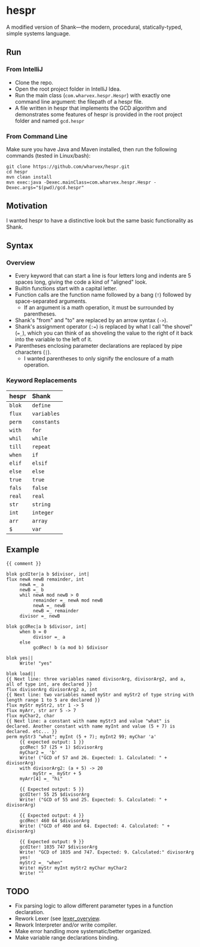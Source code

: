 # hespr

A modified version of Shank—the modern, procedural, statically-typed, simple systems language.

## Run

### From IntelliJ

* Clone the repo.
* Open the root project folder in IntelliJ Idea.
* Run the main class (`com.wharvex.hespr.Hespr`) with exactly one command line argument: the
  filepath of a hespr file.
* A file written in hespr that implements the GCD algorithm and demonstrates some features of hespr
  is provided in the root project folder and named `gcd.hespr`

### From Command Line

Make sure you have Java and Maven installed, then run the following commands (tested in Linux/bash):

```
git clone https://github.com/wharvex/hespr.git
cd hespr
mvn clean install
mvn exec:java -Dexec.mainClass=com.wharvex.hespr.Hespr -Dexec.args="$(pwd)/gcd.hespr"
```

## Motivation

I wanted hespr to have a distinctive look but the same basic functionality as Shank.

## Syntax

### Overview

* Every keyword that can start a line is four letters long and indents are 5 spaces long, giving the
  code a kind of "aligned" look.
* Builtin functions start with a capital letter.
* Function calls are the function name followed by a bang (`!`) followed by space-separated
  arguments.
    * If an argument is a math operation, it must be surrounded by parentheses.
* Shank's "from" and "to" are replaced by an arrow syntax (`->`).
* Shank's assignment operator (`:=`) is replaced by what I call "the shovel" (`=_`), which you can
  think of as shoveling the value to the right of it back into the variable to the left of it.
* Parentheses enclosing parameter declarations are replaced by pipe characters (`|`).
    * I wanted parentheses to only signify the enclosure of a math operation.

### Keyword Replacements

| hespr  | Shank       |
|:-------|:------------|
| `blok` | `define`    |
| `flux` | `variables` |
| `perm` | `constants` |
| `with` | `for`       |
| `whil` | `while`     |
| `till` | `repeat`    |
| `when` | `if`        |
| `elif` | `elsif`     |
| `else` | `else`      |
| `true` | `true`      |
| `fals` | `false`     |
| `real` | `real`      |
| `str`  | `string`    |
| `int`  | `integer`   |
| `arr`  | `array`     |
| `$`    | `var`       |

## Example

```
{{ comment }}

blok gcdIter|a b $divisor, int|
flux newA newB remainder, int
     newA =_ a
     newB =_ b
     whil newA mod newB > 0
          remainder =_ newA mod newB
          newA =_ newB
          newB =_ remainder
     divisor =_ newB

blok gcdRec|a b $divisor, int|
     when b = 0
          divisor =_ a
     else
          gcdRec! b (a mod b) $divisor

blok yes||
     Write! "yes"

blok load||
{{ Next line: three variables named divisorArg, divisorArg2, and a, all of type int, are declared }}
flux divisorArg divisorArg2 a, int
{{ Next line: two variables named myStr and myStr2 of type string with length range 1 to 5 are declared }}
flux myStr myStr2, str 1 -> 5
flux myArr, str arr 5 -> 7
flux myChar2, char
{{ Next line: a constant with name myStr3 and value "what" is declared. Another constant with name myInt and value (5 + 7) is declared. etc... }}
perm myStr3 "what"; myInt (5 + 7); myInt2 99; myChar 'a'
     {{ expected output: 1 }}
     gcdRec! 57 (25 + 1) $divisorArg
     myChar2 =_ 'b'
     Write! ("GCD of 57 and 26. Expected: 1. Calculated: " + divisorArg)
     with divisorArg2: (a + 5) -> 20
          myStr =_ myStr + 5
     myArr[4] =_ "hi"

     {{ Expected output: 5 }}
     gcdIter! 55 25 $divisorArg
     Write! ("GCD of 55 and 25. Expected: 5. Calculated: " + divisorArg)

     {{ Expected output: 4 }}
     gcdRec! 460 64 $divisorArg
     Write! ("GCD of 460 and 64. Expected: 4. Calculated: " + divisorArg)

     {{ Expected output: 9 }}
     gcdIter! 1035 747 $divisorArg
     Write! "GCD of 1035 and 747. Expected: 9. Calculated:" divisorArg
     yes!
     myStr2 =_ "when"
     Write! myStr myInt myStr2 myChar myChar2
     Write! ""
```

## TODO

* Fix parsing logic to allow different parameter types in a function declaration.
* Rework Lexer (see [lexer_overview](https://github.com/wharvex/hespr/blob/main/lexer_overview.pdf).
* Rework Interpreter and/or write compiler.
* Make error handling more systematic/better organized.
* Make variable range declarations binding.
